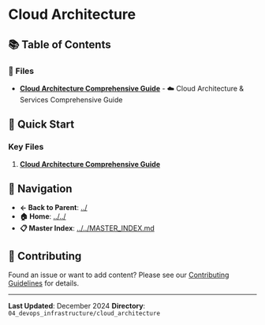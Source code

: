 # Cloud Architecture

## 📚 Table of Contents

### 📄 Files

- **[Cloud Architecture Comprehensive Guide](cloud_architecture_comprehensive_guide.md)** - ☁️ Cloud Architecture & Services Comprehensive Guide

## 🚀 Quick Start

### Key Files
1. **[Cloud Architecture Comprehensive Guide](cloud_architecture_comprehensive_guide.md)**

## 🔗 Navigation

- **← Back to Parent**: [../](../)
- **🏠 Home**: [../../](../..)
- **📋 Master Index**: [../../MASTER_INDEX.md](../../..MASTER_INDEX.md)

## 🤝 Contributing

Found an issue or want to add content? Please see our [Contributing Guidelines](../../CONTRIBUTING.md) for details.

---

**Last Updated**: December 2024
**Directory**: `04_devops_infrastructure/cloud_architecture`
